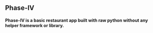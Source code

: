 ## Phase-IV
#### Phase-IV is a basic restaurant app built with raw python without any helper framework or library.  

